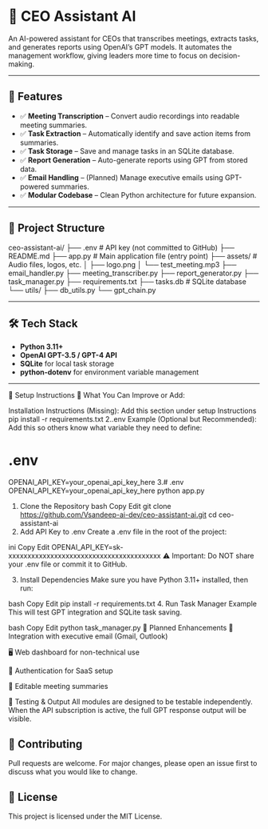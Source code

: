 # 🤖 CEO Assistant AI

An AI-powered assistant for CEOs that transcribes meetings, extracts tasks, and generates reports using OpenAI’s GPT models. It automates the management workflow, giving leaders more time to focus on decision-making.

---

## 🚀 Features

- ✅ **Meeting Transcription** – Convert audio recordings into readable meeting summaries.
- ✅ **Task Extraction** – Automatically identify and save action items from summaries.
- ✅ **Task Storage** – Save and manage tasks in an SQLite database.
- ✅ **Report Generation** – Auto-generate reports using GPT from stored data.
- ✅ **Email Handling** – (Planned) Manage executive emails using GPT-powered summaries.
- ✅ **Modular Codebase** – Clean Python architecture for future expansion.

---

## 📁 Project Structure
ceo-assistant-ai/
├── .env # API key (not committed to GitHub)
├── README.md
├── app.py # Main application file (entry point)
├── assets/ # Audio files, logos, etc.
│ ├── logo.png
│ └── test_meeting.mp3
├── email_handler.py
├── meeting_transcriber.py
├── report_generator.py
├── task_manager.py
├── requirements.txt
├── tasks.db # SQLite database
└── utils/
├── db_utils.py
└── gpt_chain.py

---

## 🛠️ Tech Stack

- **Python 3.11+**
- **OpenAI GPT-3.5 / GPT-4 API**
- **SQLite** for local task storage
- **python-dotenv** for environment variable management

---
🔧 Setup Instructions
🔧 What You Can Improve or Add:

Installation Instructions (Missing):
Add this section under setup Instructions
pip install -r requirements.txt
2..env Example (Optional but Recommended):
Add this so others know what variable they need to define:
# .env
OPENAI_API_KEY=your_openai_api_key_here
3.# .env
OPENAI_API_KEY=your_openai_api_key_here
python app.py

1. Clone the Repository
bash
Copy
Edit
git clone https://github.com/Vsandeep-ai-dev/ceo-assistant-ai.git
cd ceo-assistant-ai
2. Add API Key to .env
Create a .env file in the root of the project:

ini
Copy
Edit
OPENAI_API_KEY=sk-xxxxxxxxxxxxxxxxxxxxxxxxxxxxxxxxxxxxxxxx
⚠️ Important: Do NOT share your .env file or commit it to GitHub.

3. Install Dependencies
Make sure you have Python 3.11+ installed, then run:

bash
Copy
Edit
pip install -r requirements.txt
4. Run Task Manager Example
This will test GPT integration and SQLite task saving.

bash
Copy
Edit
python task_manager.py
🧠 Planned Enhancements
🔗 Integration with executive email (Gmail, Outlook)

🖥 Web dashboard for non-technical use

🔐 Authentication for SaaS setup

📝 Editable meeting summaries

🧪 Testing & Output
All modules are designed to be testable independently. When the API subscription is active, the full GPT response output will be visible.


## 🤝 Contributing
Pull requests are welcome. For major changes, please open an issue first to discuss what you would like to change.

## 📝 License
This project is licensed under the MIT License.



